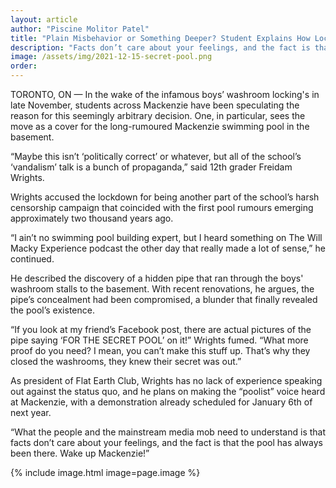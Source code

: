 ```yaml
---
layout: article
author: "Piscine Molitor Patel"
title: "Plain Misbehavior or Something Deeper? Student Explains How Locked Washrooms Prove the Mackenzie Swimming Pool Exists"
description: "Facts don’t care about your feelings, and the fact is that the pool has always been there."
image: /assets/img/2021-12-15-secret-pool.png
order:
---
```


TORONTO, ON — In the wake of the infamous boys’ washroom locking's in late November, students across Mackenzie have been speculating the reason for this seemingly arbitrary decision. One, in particular, sees the move as a cover for the long-rumoured Mackenzie swimming pool in the basement.

“Maybe this isn’t ‘politically correct’ or whatever, but all of the school’s ‘vandalism’ talk is a bunch of propaganda,” said 12th grader Freidam Wrights.

Wrights accused the lockdown for being another part of the school’s harsh censorship campaign that coincided with the first pool rumours emerging approximately two thousand years ago.

“I ain’t no swimming pool building expert, but I heard something on The Will Macky Experience podcast the other day that really made a lot of sense,” he continued.

He described the discovery of a hidden pipe that ran through the boys' washroom stalls to the basement. With recent renovations, he argues, the pipe’s concealment had been compromised, a blunder that finally revealed the pool’s existence.

“If you look at my friend’s Facebook post, there are actual pictures of the pipe saying ‘FOR THE SECRET POOL’ on it!” Wrights fumed. “What more proof do you need? I mean, you can’t make this stuff up. That’s why they closed the washrooms, they knew their secret was out.”

As president of Flat Earth Club, Wrights has no lack of experience speaking out against the status quo, and he plans on making the “poolist” voice heard at Mackenzie, with a demonstration already scheduled for January 6th of next year.

“What the people and the mainstream media mob need to understand is that facts don’t care about your feelings, and the fact is that the pool has always been there. Wake up Mackenzie!”

{% include image.html image=page.image %}
